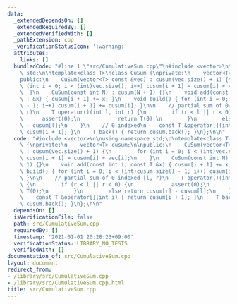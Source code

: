 ```yaml
---
data:
  _extendedDependsOn: []
  _extendedRequiredBy: []
  _extendedVerifiedWith: []
  _pathExtension: cpp
  _verificationStatusIcon: ':warning:'
  attributes:
    links: []
  bundledCode: "#line 1 \"src/CumulativeSum.cpp\"\n#include <vector>\n\nusing namespace\
    \ std;\n\ntemplate<class T>\nclass CuSum {\nprivate:\n    vector<T> cusum;\n\n\
    public:\n    CuSum(vector<T> const &vec) : cusum(vec.size() + 1) {\n        for\
    \ (int i = 0; i < (int)vec.size(); i++) cusum[i + 1] = cusum[i] + vec[i];\n  \
    \  }\n    CuSum(const int N) : cusum(N + 1) {}\n    void add(const int i, const\
    \ T &x) { cusum[i + 1] += x; }\n    void build() { for (int i = 0; i < (int)cusum.size()\
    \ - 1; i++) cusum[i + 1] += cusum[i]; }\n\n    // partial sum of 0-indexed [l,\
    \ r)\n    T operator()(int l, int r) {\n        if (r < l || r < 0) {\n      \
    \      assert(0);\n            return T(0);\n        }\n        else return cusum[r]\
    \ - cusum[l];\n    }\n    // 0-indexed\n    const T &operator[](int i) { return\
    \ cusum[i + 1]; }\n    T back() { return cusum.back(); }\n};\n\n"
  code: "#include <vector>\n\nusing namespace std;\n\ntemplate<class T>\nclass CuSum\
    \ {\nprivate:\n    vector<T> cusum;\n\npublic:\n    CuSum(vector<T> const &vec)\
    \ : cusum(vec.size() + 1) {\n        for (int i = 0; i < (int)vec.size(); i++)\
    \ cusum[i + 1] = cusum[i] + vec[i];\n    }\n    CuSum(const int N) : cusum(N +\
    \ 1) {}\n    void add(const int i, const T &x) { cusum[i + 1] += x; }\n    void\
    \ build() { for (int i = 0; i < (int)cusum.size() - 1; i++) cusum[i + 1] += cusum[i];\
    \ }\n\n    // partial sum of 0-indexed [l, r)\n    T operator()(int l, int r)\
    \ {\n        if (r < l || r < 0) {\n            assert(0);\n            return\
    \ T(0);\n        }\n        else return cusum[r] - cusum[l];\n    }\n    // 0-indexed\n\
    \    const T &operator[](int i) { return cusum[i + 1]; }\n    T back() { return\
    \ cusum.back(); }\n};\n\n"
  dependsOn: []
  isVerificationFile: false
  path: src/CumulativeSum.cpp
  requiredBy: []
  timestamp: '2021-01-01 20:28:23+09:00'
  verificationStatus: LIBRARY_NO_TESTS
  verifiedWith: []
documentation_of: src/CumulativeSum.cpp
layout: document
redirect_from:
- /library/src/CumulativeSum.cpp
- /library/src/CumulativeSum.cpp.html
title: src/CumulativeSum.cpp
---
```

